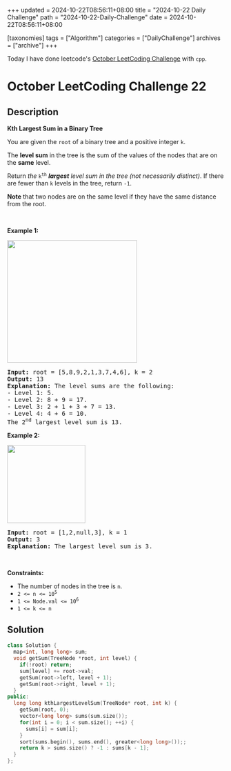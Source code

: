 +++
updated = 2024-10-22T08:56:11+08:00
title = "2024-10-22 Daily Challenge"
path = "2024-10-22-Daily-Challenge"
date = 2024-10-22T08:56:11+08:00

[taxonomies]
tags = ["Algorithm"]
categories = ["DailyChallenge"]
archives = ["archive"]
+++

Today I have done leetcode's [October LeetCoding Challenge](https://leetcode.com/problems/kth-largest-sum-in-a-binary-tree/) with `cpp`.

<!-- more -->

# October LeetCoding Challenge 22

## Description

**Kth Largest Sum in a Binary Tree**

<p>You are given the <code>root</code> of a binary tree and a positive integer <code>k</code>.</p>

<p>The <strong>level sum</strong> in the tree is the sum of the values of the nodes that are on the <strong>same</strong> level.</p>

<p>Return<em> the </em><code>k<sup>th</sup></code><em> <strong>largest</strong> level sum in the tree (not necessarily distinct)</em>. If there are fewer than <code>k</code> levels in the tree, return <code>-1</code>.</p>

<p><strong>Note</strong> that two nodes are on the same level if they have the same distance from the root.</p>

<p>&nbsp;</p>
<p><strong class="example">Example 1:</strong></p>
<img alt="" src="https://assets.leetcode.com/uploads/2022/12/14/binaryytreeedrawio-2.png" style="width: 301px; height: 284px;" />
<pre>
<strong>Input:</strong> root = [5,8,9,2,1,3,7,4,6], k = 2
<strong>Output:</strong> 13
<strong>Explanation:</strong> The level sums are the following:
- Level 1: 5.
- Level 2: 8 + 9 = 17.
- Level 3: 2 + 1 + 3 + 7 = 13.
- Level 4: 4 + 6 = 10.
The 2<sup>nd</sup> largest level sum is 13.
</pre>

<p><strong class="example">Example 2:</strong></p>
<img alt="" src="https://assets.leetcode.com/uploads/2022/12/14/treedrawio-3.png" style="width: 181px; height: 181px;" />
<pre>
<strong>Input:</strong> root = [1,2,null,3], k = 1
<strong>Output:</strong> 3
<strong>Explanation:</strong> The largest level sum is 3.
</pre>

<p>&nbsp;</p>
<p><strong>Constraints:</strong></p>

<ul>
	<li>The number of nodes in the tree is <code>n</code>.</li>
	<li><code>2 &lt;= n &lt;= 10<sup>5</sup></code></li>
	<li><code>1 &lt;= Node.val &lt;= 10<sup>6</sup></code></li>
	<li><code>1 &lt;= k &lt;= n</code></li>
</ul>


## Solution

``` cpp
class Solution {
  map<int, long long> sum;
  void getSum(TreeNode *root, int level) {
    if(!root) return;
    sum[level] += root->val;
    getSum(root->left, level + 1);
    getSum(root->right, level + 1);
  }
public:
  long long kthLargestLevelSum(TreeNode* root, int k) {
    getSum(root, 0);
    vector<long long> sums(sum.size());
    for(int i = 0; i < sum.size(); ++i) {
      sums[i] = sum[i];
    }
    sort(sums.begin(), sums.end(), greater<long long>());;
    return k > sums.size() ? -1 : sums[k - 1];
  }
};
```

